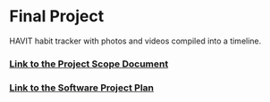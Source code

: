 # Final Project

HAVIT habit tracker with photos and videos compiled into a timeline.

### [Link to the Project Scope Document](https://lynjeong.notion.site/Scope-Statement-2fb256b59bff4f749568277d656a9580)
### [Link to the Software Project Plan](https://lynjeong.notion.site/Software-Project-Plan-3a25cd6001224308a9ca8408c7de8aa2)
